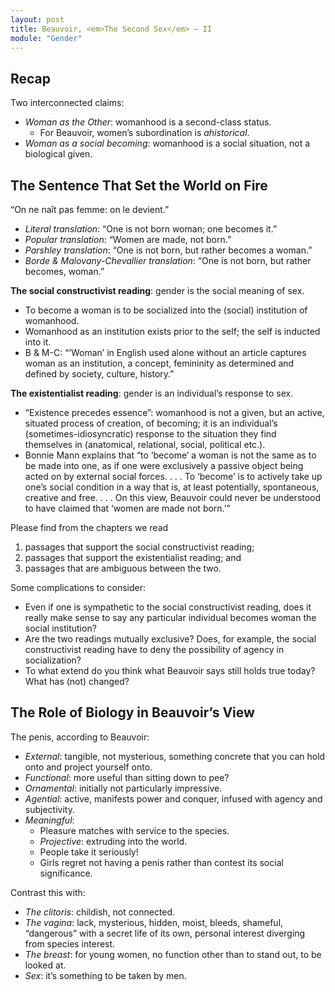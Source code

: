 ```yaml
---
layout: post
title: Beauvoir, <em>The Second Sex</em> – II
module: "Gender"
---
```


## Recap

Two interconnected claims:

- *Woman as the Other*: womanhood is a second-class status.
  - For Beauvoir, women’s subordination is *ahistorical*.
- *Woman as a social becoming*: womanhood is a social situation, not a biological given. 

## The Sentence That Set the World on Fire

“On ne naît pas femme: on le devient.”

- *Literal translation*: “One is not born woman; one becomes it.” 
- *Popular translation*: “Women are made, not born.” 
- *Parshley translation*: “One is not born, but rather becomes a woman.”
- *Borde & Malovany-Chevallier translation*: “One is not born, but rather becomes, woman.”

**The social constructivist reading**: gender is the social meaning of sex.

- To become a woman is to be socialized into the (social) institution of womanhood. 
- Womanhood as an institution exists prior to the self; the self is inducted into it. 
- B & M-C: “‘Woman’ in English used alone without an article captures woman as an institution, a concept, femininity as determined and defined by society, culture, history.”

**The existentialist reading**: gender is an individual’s response to sex.

- “Existence precedes essence”: womanhood is not a given, but an active, situated process of creation, of becoming; it is an individual’s (sometimes-idiosyncratic) response to the situation they find themselves in (anatomical, relational, social, political etc.).
- Bonnie Mann explains that “to ‘become’ a woman is not the same as to be made into one, as if one were exclusively a passive object being acted on by external social forces. . . . To ‘become’ is to actively take up one’s social condition in a way that is, at least potentially, spontaneous, creative and free. . . . On this view, Beauvoir could never be understood to have claimed that ‘women are made not born.’”

Please find from the chapters we read

1. passages that support the social constructivist reading;
2. passages that support the existentialist reading; and
3. passages that are ambiguous between the two.

Some complications to consider:

- Even if one is sympathetic to the social constructivist reading, does it really make sense to say any particular individual becomes woman the social institution?
- Are the two readings mutually exclusive? Does, for example, the social constructivist reading have to deny the possibility of agency in socialization?
- To what extend do you think what Beauvoir says still holds true today? What has (not) changed?

## The Role of Biology in Beauvoir’s View

The penis, according to Beauvoir:

- *External*: tangible, not mysterious, something concrete that you can hold onto and project yourself onto.
- *Functional*: more useful than sitting down to pee?
- *Ornamental*: initially not particularly impressive.
- *Agential*: active, manifests power and conquer, infused with agency and subjectivity.
- *Meaningful*:
  - Pleasure matches with service to the species.
  - *Projective*: extruding into the world.
  - People take it seriously!
  - Girls regret not having a penis rather than contest its social significance.

Contrast this with:

- *The clitoris*: childish, not connected.
- *The vagina*: lack, mysterious, hidden, moist, bleeds, shameful, “dangerous” with a secret life of its own, personal interest diverging from species interest.
- *The breast*: for young women, no function other than to stand out, to be looked at.
- *Sex*: it’s something to be taken by men.

